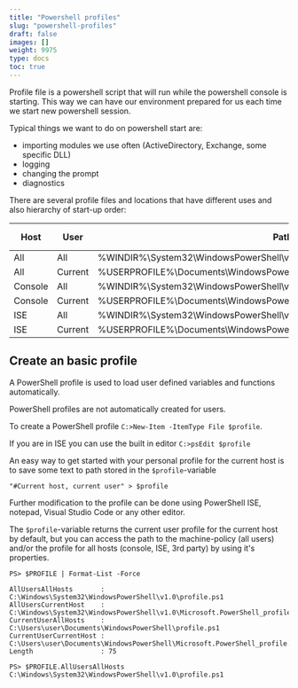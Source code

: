 ```yaml
---
title: "Powershell profiles"
slug: "powershell-profiles"
draft: false
images: []
weight: 9975
type: docs
toc: true
---
```


Profile file is a powershell script that will run while the powershell console is starting. This way we can have our environment prepared for us each time we start new powershell session.  

Typical things we want to do on powershell start are: 
 * importing modules we use often (ActiveDirectory, Exchange, some specific DLL)
 * logging
 * changing the prompt
 * diagnostics

There are several profile files and locations that have different uses and also hierarchy of start-up order:
    
| Host    | User    | Path                                                                          | Start order | Variable                        |
|---------|---------|-------------------------------------------------------------------------------|-------------|---------------------------------|
| All     | All     | %WINDIR%\System32\WindowsPowerShell\v1.0\profile.ps1                          | 1           | $profile.AllUsersAllHosts       |
| All     | Current | %USERPROFILE%\Documents\WindowsPowerShell\profile.ps1                         | 3           | $profile.CurrentUserAllHosts    |
| Console | All     | %WINDIR%\System32\WindowsPowerShell\v1.0\Microsoft.PowerShell_profile.ps1     | 2           | $profile.AllUsersCurrentHost    |
| Console | Current | %USERPROFILE%\Documents\WindowsPowerShell\Microsoft.PowerShell_profile.ps1    | 4           | $profile.CurrentUserCurrentHost |
| ISE     | All     | %WINDIR%\System32\WindowsPowerShell\v1.0\Microsoft.PowerShellISE_profile.ps1  | 2           | $profile.AllUsersCurrentHost    |
| ISE     | Current | %USERPROFILE%\Documents\WindowsPowerShell\Microsoft.PowerShellISE_profile.ps1 | 4           | $profile.CurrentUserCurrentHost |

## Create an basic profile
A PowerShell profile is used to load user defined variables and functions automatically.

PowerShell profiles are not automatically created for users. 

To create a PowerShell profile `C:>New-Item -ItemType File $profile`.

If you are in ISE you can use the built in editor `C:>psEdit $profile`

An easy way to get started with your personal profile for the current host is to save some text to path stored in the `$profile`-variable

    "#Current host, current user" > $profile

Further modification to the profile can be done using PowerShell ISE, notepad, Visual Studio Code or any other editor.

The `$profile`-variable returns the current user profile for the current host by default, but you can access the path to the machine-policy (all users) and/or the profile for all hosts (console, ISE, 3rd party) by using it's properties.

    PS> $PROFILE | Format-List -Force
    
    AllUsersAllHosts       : C:\Windows\System32\WindowsPowerShell\v1.0\profile.ps1
    AllUsersCurrentHost    : C:\Windows\System32\WindowsPowerShell\v1.0\Microsoft.PowerShell_profile.ps1
    CurrentUserAllHosts    : C:\Users\user\Documents\WindowsPowerShell\profile.ps1
    CurrentUserCurrentHost : C:\Users\user\Documents\WindowsPowerShell\Microsoft.PowerShell_profile.ps1
    Length                 : 75
    
    PS> $PROFILE.AllUsersAllHosts
    C:\Windows\System32\WindowsPowerShell\v1.0\profile.ps1

